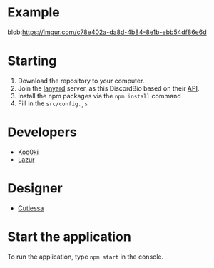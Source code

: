 # Example
blob:https://imgur.com/c78e402a-da8d-4b84-8e1b-ebb54df86e6d

# Starting
1. Download the repository to your computer.
2. Join the [lanyard](https://discord.gg/lanyard) server, as this DiscordBio based on their [API](https://github.com/phineas/lanyard).
3. Install the npm packages via the `npm install` command
4. Fill in the `src/config.js`

# Developers
- [Koo0ki](https://github.com/koo0ki)
- [Lazur](https://github.com/Lazur1082)

# Designer
- [Cutiessa](https://github.com/Cutiessa)

# Start the application
To run the application, type `npm start` in the console.
